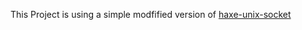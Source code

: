This Project is using a simple modfified version of [haxe-unix-socket](https://git.rc-05.com/haxe-unix-sockets/)
